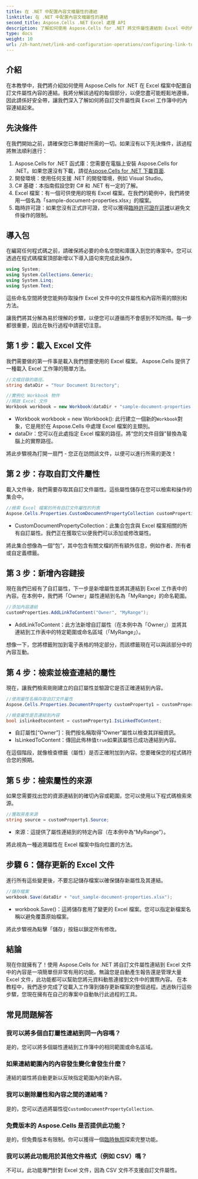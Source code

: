 ```yaml
---
title: 在 .NET 中配置內容文檔屬性的連結
linktitle: 在 .NET 中配置內容文檔屬性的連結
second_title: Aspose.Cells .NET Excel 處理 API
description: 了解如何使用 Aspose.Cells for .NET 將文件屬性連結到 Excel 中的內容。面向開發人員的分步教程。
type: docs
weight: 10
url: /zh-hant/net/link-and-configuration-operations/configuring-link-to-content-document-property/
---
```

## 介紹

在本教學中，我們將介紹如何使用 Aspose.Cells for .NET 在 Excel 檔案中配置自訂文件屬性內容的連結。我將分解該過程的每個部分，以便您盡可能輕鬆地遵循，因此請係好安全帶，讓我們深入了解如何將自訂文件屬性與 Excel 工作簿中的內容連結起來。

## 先決條件

在我們開始之前，請確保您已準備好所需的一切。如果沒有以下先決條件，該過程將無法順利進行：

1.  Aspose.Cells for .NET 函式庫：您需要在電腦上安裝 Aspose.Cells for .NET。如果您還沒有下載，請從[Aspose.Cells for .NET 下載頁面](https://releases.aspose.com/cells/net/).
2. 開發環境：使用任何支援 .NET 的開發環境，例如 Visual Studio。
3. C# 基礎：本指南假設您對 C# 和 .NET 有一定的了解。
4. Excel 檔案：有一個可供使用的現有 Excel 檔案。在我們的範例中，我們將使用一個名為「sample-document-properties.xlsx」的檔案。
5. 臨時許可證：如果您沒有正式許可證，您可以獲得[臨時許可證在這裡](https://purchase.aspose.com/temporary-license/)以避免文件操作的限制。

## 導入包

在編寫任何程式碼之前，請確保將必要的命名空間和庫匯入到您的專案中。您可以透過在程式碼檔案頂部新增以下導入語句來完成此操作。

```csharp
using System;
using System.Collections.Generic;
using System.Linq;
using System.Text;
```

這些命名空間將使您能夠存取操作 Excel 文件中的文件屬性和內容所需的類別和方法。

讓我們將其分解為易於理解的步驟，以便您可以遵循而不會感到不知所措。每一步都很重要，因此在執行過程中請密切注意。

## 第 1 步：載入 Excel 文件

我們需要做的第一件事是載入我們想要使用的 Excel 檔案。 Aspose.Cells 提供了一種載入 Excel 工作簿的簡單方法。

```csharp
//文檔目錄的路徑。
string dataDir = "Your Document Directory";

//實例化 Workbook 物件
//開啟 Excel 文件
Workbook workbook = new Workbook(dataDir + "sample-document-properties.xlsx");
```

- Workbook workbook = new Workbook(): 此行建立一個新的`Workbook`對象，它是用於在 Aspose.Cells 中處理 Excel 檔案的主類別。
- dataDir：您可以在此處指定 Excel 檔案的路徑。將“您的文件目錄”替換為電腦上的實際路徑。

將此步驟視為打開一扇門 - 您正在訪問該文件，以便可以進行所需的更改！

## 第 2 步：存取自訂文件屬性

載入文件後，我們需要存取其自訂文件屬性。這些屬性儲存在您可以檢索和操作的集合中。

```csharp
//檢索 Excel 檔案的所有自訂文件屬性的列表
Aspose.Cells.Properties.CustomDocumentPropertyCollection customProperties = workbook.Worksheets.CustomDocumentProperties;
```

- CustomDocumentPropertyCollection：此集合包含與 Excel 檔案相關的所有自訂屬性。我們正在獲取它以便我們可以添加或修改屬性。

將此集合想像為一個“包”，其中包含有關文檔的所有額外信息，例如作者、所有者或自定義標籤。

## 第 3 步：新增內容鏈接

現在我們已經有了自訂屬性，下一步是新增屬性並將其連結到 Excel 工作表中的內容。在本例中，我們將「Owner」屬性連結到名為「MyRange」的命名範圍。

```csharp
//添加內容連結
customProperties.AddLinkToContent("Owner", "MyRange");
```

- AddLinkToContent：此方法新增自訂屬性（在本例中為「Owner」）並將其連結到工作表中的特定範圍或命名區域（「MyRange」）。

想像一下，您將標籤附加到電子表格的特定部分，而該標籤現在可以與該部分中的內容互動。

## 第 4 步：檢索並檢查連結的屬性

現在，讓我們檢索剛剛建立的自訂屬性並驗證它是否正確連結到內容。

```csharp
//使用屬性名稱存取自訂文件屬性
Aspose.Cells.Properties.DocumentProperty customProperty1 = customProperties["Owner"];

//檢查屬性是否連結到內容
bool islinkedtocontent = customProperty1.IsLinkedToContent;
```

- 自訂屬性[“Owner”]：我們按名稱取得“Owner”屬性以檢查其詳細資訊。
- IsLinkedToContent：傳回此佈林值`true`如果該屬性已成功連結到內容。

在這個階段，就像檢查標籤（屬性）是否正確附加到內容。您要確保您的程式碼符合您的預期。

## 第 5 步：檢索屬性的來源

如果您需要找出您的資源連結到的確切內容或範圍，您可以使用以下程式碼檢索來源。

```csharp
//獲取房產來源
string source = customProperty1.Source;
```

- 來源：這提供了屬性連結到的特定內容（在本例中為“MyRange”）。

將此視為一種追溯屬性在 Excel 檔案中指向位置的方法。

## 步驟 6：儲存更新的 Excel 文件

進行所有這些變更後，不要忘記儲存檔案以確保儲存新屬性及其連結。

```csharp
//儲存檔案
workbook.Save(dataDir + "out_sample-document-properties.xlsx");
```

- workbook.Save()：這將儲存套用了變更的 Excel 檔案。您可以指定新檔案名稱以避免覆蓋原始檔案。

將此步驟視為點擊「儲存」按鈕以鎖定所有修改。

## 結論

現在你就擁有了！使用 Aspose.Cells for .NET 將自訂文件屬性連結到 Excel 文件中的內容是一項簡單但非常有用的功能。無論您是自動產生報告還是管理大量 Excel 文件，此功能都可以幫助您將元資料動態連接到文件中的實際內容。
在本教程中，我們逐步完成了從載入工作簿到儲存更新檔案的整個過程。透過執行這些步驟，您現在擁有在自己的專案中自動執行此過程的工具。

## 常見問題解答

### 我可以將多個自訂屬性連結到同一內容嗎？
是的，您可以將多個屬性連結到工作簿中的相同範圍或命名區域。

### 如果連結範圍內的內容發生變化會發生什麼？
連結的屬性將自動更新以反映指定範圍內的新內容。

### 我可以刪除屬性和內容之間的連結嗎？
是的，您可以透過將屬性從`CustomDocumentPropertyCollection`.

### 免費版本的 Aspose.Cells 是否提供此功能？
是的，但免費版本有限制。你可以獲得一個[臨時執照](https://purchase.aspose.com/temporary-license/)探索完整功能。

### 我可以將此功能用於其他文件格式（例如 CSV）嗎？
不可以，此功能專門針對 Excel 文件，因為 CSV 文件不支援自訂文件屬性。